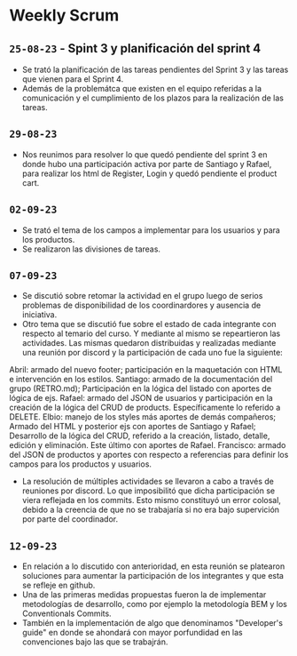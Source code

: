 # Weekly Scrum

## ```25-08-23``` - Spint 3 y planificación del sprint 4
- Se trató la planificación de las tareas pendientes del Sprint 3 y las tareas que vienen para el Sprint 4.
- Además de la problemátca que existen en el equipo referidas a la comunicación y el cumplimiento de los plazos para la realización de las tareas.

## ```29-08-23```
- Nos reunimos para resolver lo que quedó pendiente del sprint 3 en donde hubo una participación activa por parte de Santiago y Rafael, para realizar los html de Register, Login y quedó pendiente el product cart. 

## ```02-09-23```
- Se trató el tema de los campos a implementar para los usuarios y para los productos.
- Se realizaron las divisiones de tareas.

## ```07-09-23```
- Se discutió sobre retomar la actividad en el grupo luego de serios problemas de disponibilidad de los coordinardores y ausencia de iniciativa.
- Otro tema que se discutió fue sobre el estado de cada integrante con respecto al temario del curso. Y mediante al mismo se repeartieron las actividades.
Las mismas quedaron distribuidas y realizadas mediante una reunión por discord y la participación de cada uno fue la siguiente:

Abril: armado del nuevo footer; participación en la maquetación con HTML e intervención en los estilos.
Santiago: armado de la documentación del grupo (RETRO.md); Participación en la lógica del listado con aportes de lógica de ejs.
Rafael: armado del JSON de usuarios y participación en la creación de la lógica del CRUD de products. Específicamente lo referido a DELETE.
Elbio: manejo de los styles más aportes de demás compañeros; Armado del HTML y posterior ejs con aportes de Santiago y Rafael; Desarrollo de la lógica del CRUD, referido a la creación, listado, detalle, edición y eliminación. Este último con aportes de Rafael.
Francisco: armado del JSON de productos y aportes con respecto a referencias para definir los campos para los productos y usuarios.

- La resolución de múltiples actividades se llevaron a cabo a través de reuniones por discord. Lo que imposibilitó que dicha participación se viera reflejada en los commits. Esto mismo constituyó un error colosal, debido a la creencia de que no se trabajaría si no era bajo supervición por parte del coordinador.

## ```12-09-23```
- En relación a lo discutido con anterioridad, en esta reunión se platearon soluciones para aumentar la participación de los integrantes y que esta se refleje en github.
- Una de las primeras medidas propuestas fueron la de implementar metodologías de desarrollo, como por ejemplo la metodología BEM y los Conventionals Commits.
- También en la implementación de algo que denominamos "Developer's guide" en donde se ahondará con mayor porfundidad en las convenciones bajo las que se trabajrán.
